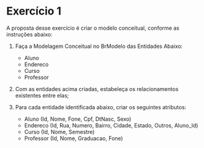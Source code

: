 # Exercício 1

A proposta desse exercício é criar o modelo conceitual, conforme as instruções abaixo:

1. Faça a Modelagem Conceitual no BrModelo das Entidades Abaixo:
    - Aluno
    - Endereco
    - Curso 
    - Professor 

2. Com as entidades acima criadas, estabeleça os relacionamentos existentes entre elas;

3. Para cada entidade identificada abaixo, criar os seguintes atributos:
    - Aluno (Id, Nome, Fone, Cpf, DtNasc, Sexo)
    - Endereco (Id, Rua, Numero, Bairro, Cidade, Estado, Outros, Aluno_Id)
    - Curso  (Id, Nome, Semestre)
    - Professor  (Id, Nome, Graduacao, Fone)

